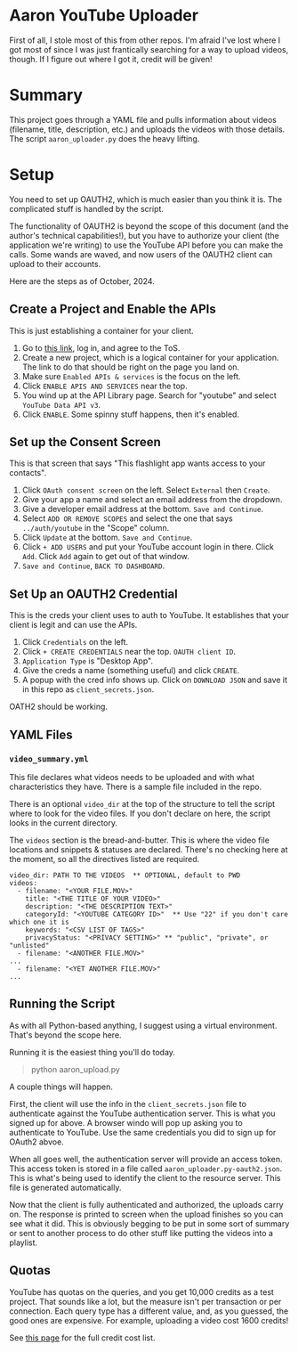 # Aaron YouTube Uploader

First of all, I stole most of this from other repos. I'm afraid I've lost where I got most of
since I was just frantically searching for a way to upload videos, though. If I figure out
where I got it, credit will be given!

# Summary

This project goes through a YAML file and pulls information about videos (filename, title, 
description, etc.) and uploads the videos with those details. The script `aaron_uploader.py` 
does the heavy lifting.

# Setup

You need to set up OAUTH2, which is much easier than you think it is. The complicated 
stuff is handled by the script.

The functionality of OAUTH2 is beyond the scope of this document (and the author's technical
capabilities!), but you have to authorize your client (the application we're writing) to use
the YouTube API before you can make the calls. Some wands are waved, and now users of the OAUTH2
client can upload to their accounts.

Here are the steps as of October, 2024.

## Create a Project and Enable the APIs

This is just establishing a container for your client.

1. Go to [this link](https://console.cloud.google.com/apis/api/youtube.googleapis.com),
log in, and agree to the ToS.
1. Create a new project, which is a logical container for your application. The link to do that 
should be right on the page you land on.
1. Make sure `Enabled APIs & services` is the focus on the left.
1. Click `ENABLE APIS AND SERVICES` near the top.
1. You wind up at the API Library page. Search for "youtube" and select `YouTube Data API v3`.
1. Click `ENABLE`. Some spinny stuff happens, then it's enabled.

## Set up the Consent Screen

This is that screen that says "This flashlight app wants access to your contacts". 

1. Click `OAuth consent screen` on the left. Select `External` then `Create`.
1. Give your app a name and select an email address from the dropdown.
1. Give a developer email address at the bottom. `Save and Continue`.
1. Select `ADD OR REMOVE SCOPES` and select the one that says `../auth/youtube` in the "Scope" column.
1. Click `Update` at the bottom. `Save and Continue`.
1. Click `+ ADD USERS` and put your YouTube account login in there. Click `Add`. Click `Add` again
to get out of that window.
1. `Save and Continue`, `BACK TO DASHBOARD`.

## Set Up an OAUTH2 Credential

This is the creds your client uses to auth to YouTube. It establishes that your client is legit and
can use the APIs.

1. Click `Credentials` on the left.
1. Click `+ CREATE CREDENTIALS` near the top. `OAUTH client ID`.
1. `Application Type` is "Desktop App".
1. Give the creds a name (something useful) and click `CREATE`.
1. A popup with the cred info shows up. Click on `DOWNLOAD JSON` and save it in this repo as
`client_secrets.json`.

OATH2 should be working.

## YAML Files

### `video_summary.yml`

This file declares what videos needs to be uploaded and with what characteristics they have. There is
a sample file included in the repo.

There is an optional `video_dir` at the top of the structure to tell the script where to look for the
video files. If you don't declare on here, the script looks in the current directory.

The `videos` section is the bread-and-butter. This is where the video file locations and snippets &
statuses are declared. There's no checking here at the moment, so all the directives listed are
required.

```
video_dir: PATH TO THE VIDEOS  ** OPTIONAL, default to PWD
videos:
  - filename: "<YOUR FILE.MOV>"
    title: "<THE TITLE OF YOUR VIDEO>"
    description: "<THE DESCRIPTION TEXT>"
    categoryId: "<YOUTUBE CATEGORY ID>"  ** Use "22" if you don't care which one it is
    keywords: "<CSV LIST OF TAGS>"
    privacyStatus: "<PRIVACY SETTING>" ** "public", "private", or "unlisted"
  - filename: "<ANOTHER FILE.MOV>"
...
  - filename: "<YET ANOTHER FILE.MOV>"
...
```

## Running the Script

As with all Python-based anything, I suggest using a virtual environment. That's beyond the scope
here.

Running it is the easiest thing you'll do today.

> python aaron_upload.py

A couple things will happen.

First, the client will use the info in the `client_secrets.json` file to authenticate against the
YouTube authentication server. This is what you signed up for above. A browser windo will pop up
asking you to authenticate to YouTube. Use the same credentials you did to sign up for OAuth2 abvoe.

When all goes well, the authentication server will provide an access token. This access token is stored
in a file called `aaron_uploader.py-oauth2.json`. This is what's being used to identify the client 
to the resource server. This file is generated automatically.

Now that the client is fully authenticated and authorized, the uploads carry on. The response is printed
to screen when the upload finishes so you can see what it did. This is obviously begging to be put in
some sort of summary or sent to another process to do other stuff like putting the videos into a playlist.

## Quotas

YouTube has quotas on the queries, and you get 10,000 credits as a test project. That sounds like a lot, 
but the measure isn't per transaction or per connection. Each query type has a different value, and,
as you guessed, the good ones are expensive. For example, uploading a video cost 1600 credits!

See [this page](https://developers.google.com/youtube/v3/determine_quota_cost) for the full credit cost list.




